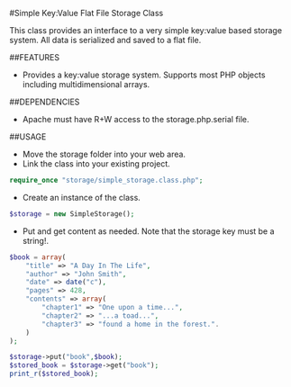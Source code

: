 ﻿#Simple Key:Value Flat File Storage Class

This class provides an interface to a very simple key:value based storage system. All data is 
serialized and saved to a flat file. 

##FEATURES

- Provides a key:value storage system. Supports most PHP objects including multidimensional arrays.

##DEPENDENCIES

- Apache must have R+W access to the storage.php.serial file.

##USAGE

- Move the storage folder into your web area.
- Link the class into your existing project.

```php
require_once "storage/simple_storage.class.php";
```

- Create an instance of the class.

```php
$storage = new SimpleStorage();
```

- Put and get content as needed. Note that the storage key must be a string!.

```php
$book = array(														
	"title" => "A Day In The Life",									
	"author" => "John Smith",										
	"date" => date("c"),											
	"pages" => 428,												
	"contents" => array(
		"chapter1" => "One upon a time...",
		"chapter2" => "...a toad...",
		"chapter3" => "found a home in the forest.".
	)
);

$storage->put("book",$book);
$stored_book = $storage->get("book");
print_r($stored_book);
```
